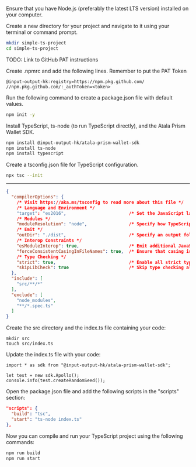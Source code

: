 Ensure that you have Node.js (preferably the latest LTS version) installed on your computer. 

Create a new directory for your project and navigate to it using your terminal or command prompt.
```bash
mkdir simple-ts-project
cd simple-ts-project
```

TODO: Link to GitHub PAT instructions

Create .npmrc and add the following lines. Remember to put the PAT Token
```
@input-output-hk:registry=https://npm.pkg.github.com/
//npm.pkg.github.com/:_authToken=<token>
```

Run the following command to create a package.json file with default values.
```bash
npm init -y
```

Install TypeScript, ts-node (to run TypeScript directly), and the Atala Prism Wallet SDK.
```bash
npm install @input-output-hk/atala-prism-wallet-sdk
npm install ts-node 
npm install typescript 
```

Create a tsconfig.json file for TypeScript configuration.
```bash
npx tsc --init
```

---------------------
```json
{
  "compilerOptions": {
    /* Visit https://aka.ms/tsconfig to read more about this file */
    /* Language and Environment */
    "target": "es2016",                        /* Set the JavaScript language version for emitted JavaScript and include compatible library declarations. */
    /* Modules */
    "moduleResolution": "node",                /* Specify how TypeScript looks up a file from a given module specifier. */
    /* Emit */
    "outDir": "./dist",                        /* Specify an output folder for all emitted files. */
    /* Interop Constraints */
    "esModuleInterop": true,                   /* Emit additional JavaScript to ease support for importing CommonJS modules. This enables 'allowSyntheticDefaultImports' for type compatibility. */
    "forceConsistentCasingInFileNames": true,  /* Ensure that casing is correct in imports. */
    /* Type Checking */
    "strict": true,                            /* Enable all strict type-checking options. */
    "skipLibCheck": true                       /* Skip type checking all .d.ts files. */
  },
  "include": [
    "src/**/*"
  ],
  "exclude": [
    "node_modules",
    "**/*.spec.ts"
  ]
}

```

Create the src directory and the index.ts file containing your code:
```
mkdir src
touch src/index.ts
```
Update the index.ts file with your code:
```TS
import * as sdk from "@input-output-hk/atala-prism-wallet-sdk";

let test = new sdk.Apollo();
console.info(test.createRandomSeed());
```

Open the package.json file and add the following scripts in the "scripts" section:
```json
"scripts": {
  "build": "tsc",
  "start": "ts-node index.ts"
},
```
Now you can compile and run your TypeScript project using the following commands:

```bash
npm run build
npm run start

```